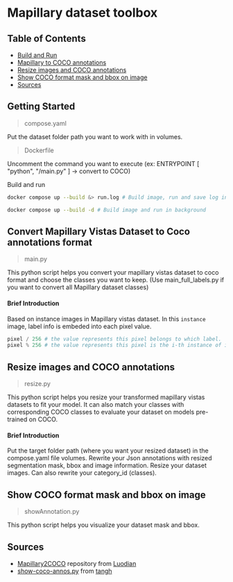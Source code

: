 # Mapillary dataset toolbox


## Table of Contents

* [Build and Run](#Build-and-Run)
* [Mapillary to COCO annotations](#Convert-Mapillary-Vistas-Dataset-to-Coco-annotations-format)
* [Resize images and COCO annotations](#Resize-images-and-COCO-annotations)
* [Show COCO format mask and bbox on image](#Show-COCO-format-mask-and-bbox-on-image)
* [Sources](#Sources)


## Getting Started

>compose.yaml

Put the dataset folder path you want to work with in volumes.

>Dockerfile

Uncomment the command you want to execute (ex: ENTRYPOINT [ "python", "/main.py" ] -> convert to COCO)

Build and run
```zsh
docker compose up --build &> run.log # Build image, run and save log into a log file
```
```zsh
docker compose up --build -d # Build image and run in background
```


## Convert Mapillary Vistas Dataset to Coco annotations format

>main.py

This python script helps you convert your mapillary vistas dataset to coco format and choose the classes you want to keep. (Use main_full_labels.py if you want to convert all Mapillary dataset classes)

#### Brief Introduction

Based on instance images in Mapillary vistas dataset.
In this `instance` image, label info is embeded into each pixel value.

```python
pixel / 256 # the value represents this pixel belongs to which label.
pixel % 256 # the value represents this pixel is the i-th instance of its label.
```


## Resize images and COCO annotations

>resize.py

This python script helps you resize your transformed mapillary vistas datasets to fit your model.
It can also match your classes with corresponding COCO classes to evaluate your dataset on models pre-trained on COCO.

#### Brief Introduction

Put the target folder path (where you want your resized dataset) in the compose.yaml file volumes.
Rewrite your Json annotations with resized segmentation mask, bbox and image information.
Resize your dataset images.
Can also rewrite your category_id (classes).



## Show COCO format mask and bbox on image

>showAnnotation.py

This python script helps you visualize your dataset mask and bbox.

## Sources

* [Mapillary2COCO](https://github.com/Luodian/Mapillary2COCO) repository from [Luodian](https://github.com/Luodian)
* [show-coco-annos.py](https://gist.github.com/tangh/0d398813dd3e64a72d830149c0363742) from [tangh](https://gist.github.com/tangh)

